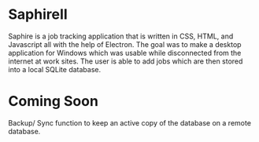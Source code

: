 # SaphireII
Saphire is a job tracking application that is written in CSS, HTML, and Javascript all with the help of Electron. The goal was to make a desktop application for Windows which was usable while disconnected from the internet at work sites. The user is able to add jobs which are then stored into a local SQLite database.

# Coming Soon
Backup/ Sync function to keep an active copy of the database on a remote database.
